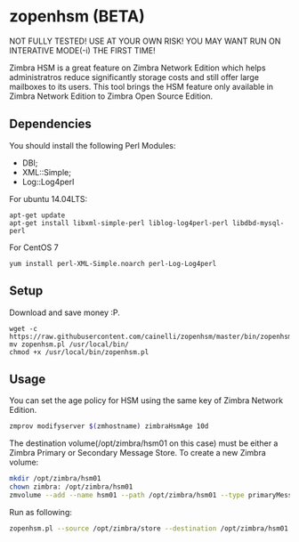 # zopenhsm (BETA)

NOT FULLY TESTED! USE AT YOUR OWN RISK! YOU MAY WANT RUN ON INTERATIVE MODE(-i) THE FIRST TIME!

Zimbra HSM is a great feature on Zimbra Network Edition which helps administratros reduce significantly storage costs and still offer large mailboxes to its users.
This tool brings the HSM feature only available in Zimbra Network Edition to Zimbra Open Source Edition.

## Dependencies
You should install the following Perl Modules:
- DBI;
- XML::Simple;
- Log::Log4perl

For ubuntu 14.04LTS:
```
apt-get update
apt-get install libxml-simple-perl liblog-log4perl-perl libdbd-mysql-perl
```

For CentOS 7
```
yum install perl-XML-Simple.noarch perl-Log-Log4perl
```

## Setup
Download and save money :P.
```
wget -c https://raw.githubusercontent.com/cainelli/zopenhsm/master/bin/zopenhsm.pl 
mv zopenhsm.pl /usr/local/bin/
chmod +x /usr/local/bin/zopenhsm.pl
```
## Usage
You can set the age policy for HSM using the same key of Zimbra Network Edition.
```sh
zmprov modifyserver $(zmhostname) zimbraHsmAge 10d
```

The destination volume(/opt/zimbra/hsm01 on this case) must be either a Zimbra Primary or Secondary Message Store. To create a new Zimbra volume:

```sh
mkdir /opt/zimbra/hsm01
chown zimbra: /opt/zimbra/hsm01
zmvolume --add --name hsm01 --path /opt/zimbra/hsm01 --type primaryMessage --compress true
```

Run as following:
```sh
zopenhsm.pl --source /opt/zimbra/store --destination /opt/zimbra/hsm01
```
